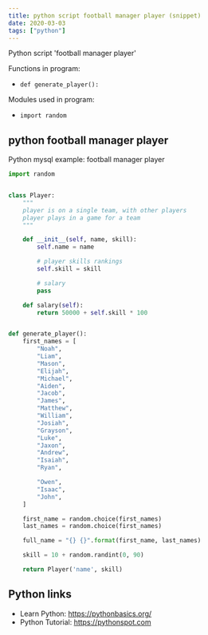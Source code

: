 ```yaml
---
title: python script football manager player (snippet)
date: 2020-03-03
tags: ["python"]
---
```

Python script 'football manager player'

Functions in program: 
* `def generate_player():`

Modules used in program: 
* `import random`

## python football manager player

Python mysql example: football manager player

```python
import random


class Player:
    """
    player is on a single team, with other players
    player plays in a game for a team
    """

    def __init__(self, name, skill):
        self.name = name

        # player skills rankings
        self.skill = skill

        # salary
        pass

    def salary(self):
        return 50000 + self.skill * 100


def generate_player():
    first_names = [
        "Noah",
        "Liam",
        "Mason",
        "Elijah",
        "Michael",
        "Aiden",
        "Jacob",
        "James",
        "Matthew",
        "William",
        "Josiah",
        "Grayson",
        "Luke",
        "Jaxon",
        "Andrew",
        "Isaiah",
        "Ryan",

        "Owen",
        "Isaac",
        "John",
    ]

    first_name = random.choice(first_names)
    last_names = random.choice(first_names)

    full_name = "{} {}".format(first_name, last_names)

    skill = 10 + random.randint(0, 90)

    return Player('name', skill)


```

## Python links

- Learn Python: https://pythonbasics.org/
- Python Tutorial: https://pythonspot.com
